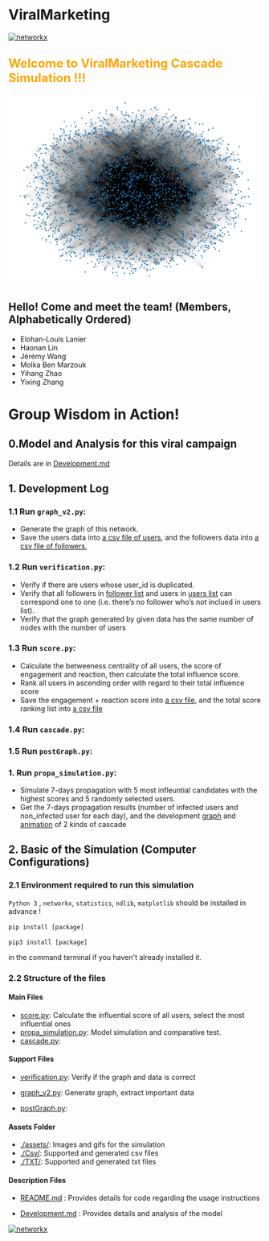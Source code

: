 # ViralMarketing
<a href="https://docs.python.org/3.8/" target="_blank"><img alt="networkx" src="https://img.shields.io/pypi/pyversions/networkx.svg"></a>
</p>

## <font size=5 color=orange>Welcome to ViralMarketing Cascade Simulation !!!</font>
![propagation_example](assets/graph_3045nodes.png)   

## Hello! Come and meet the team! (Members, Alphabetically Ordered)

- Elohan-Louis Lanier 
- Haonan Lin 
- Jérémy Wang 
- Molka Ben Marzouk 
- Yihang Zhao 
- Yixing Zhang 


# Group Wisdom in Action! 

## 0.Model and Analysis for this viral campaign

Details are in [Development.md](Development.md)

## 1. Development Log

### 1.1 Run `graph_v2.py`: 
- Generate the graph of this network. 
- Save the users data into [a csv file of users](/Csv/users.csv), and the followers data into [a csv file of followers](/Csv/users.csv),

### 1.2 Run `verification.py`: 
- Verify if there are users whose user_id is duplicated. 
- Verify that all followers in [follower list](/Csv/follower.csv) and users in [users list](Csv/user.csv) can correspond one to one (i.e. there’s no follower who’s not inclued in users list). 
- Verify that the graph generated by given data has the same number of nodes with the number of users

### 1.3 Run `score.py`:
- Calculate the betweeness centrality of all users, the score of engagement and reaction, then calculate the total influence score.
- Rank all users in ascending order with regard to their total influence score
- Save the engagement + reaction score into [a csv file](/Csv/Enga_Reac_Score.csv), and the total score ranking list into [a csv file](Csv/Engagement.csv)

### 1.4 Run `cascade.py`:

### 1.5 Run `postGraph.py`:

### 1. Run `propa_simulation.py`:
- Simulate 7-days propagation with 5 most infleuntial candidates with the highest scores and 5 randomly selected users.
- Get the 7-days propagation results (number of infected users and non_infected user for each day), and the development [graph](/assets/) and [animation](/assets) of 2 kinds of cascade



## 2. Basic of the Simulation (Computer Configurations)

### 2.1 Environment required to run this simulation

`Python 3` ,  `networkx`, `statistics`, `ndlib`, `matplotlib` should be installed in advance  !  

```
pip install [package]
```
```
pip3 install [package]
```
 in the command terminal if you haven't already installed it.

### 2.2 Structure of the files

#### Main Files

- [score.py](score.py): Calculate the influential score of all users, select the most influential ones
- [propa_simulation.py](/propa_simulation.py): Model simulation and comparative test.
- [cascade.py](/cascade.py): 

#### Support Files

- [verification.py](/ant.py): Verify if the graph and data is correct
-  [graph_v2.py](/cell.py): Generate graph, extract important data

- [postGraph.py](/gui_utils.py): 

####  Assets Folder

- [./assets/](/assets/):  Images and gifs for the simulation
- [./Csv/](/Csv/): Supported and generated csv files
- [./TXT/](./TXT/): Supported and generated txt files

####  Description Files

- [README.md](/README.md) : Provides details for code regarding the usage instructions

- [Development.md](/Development.md) : Provides details and analysis of the model 



<a href="https://networkx.org/documentation/stable/" target="_blank"><img alt="networkx" src="https://networkx.org/documentation/stable/_static/networkx_logo.svg"></a>
</p>